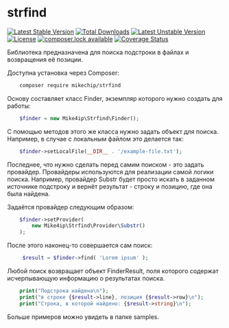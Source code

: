 # strfind

[![Latest Stable Version](https://poser.pugx.org/mikechip/strfind/version)](https://packagist.org/packages/mikechip/strfind)
[![Total Downloads](https://poser.pugx.org/mikechip/strfind/downloads)](https://packagist.org/packages/mikechip/strfind)
[![Latest Unstable Version](https://poser.pugx.org/mikechip/strfind/v/unstable)](//packagist.org/packages/mikechip/strfind)
[![License](https://poser.pugx.org/mikechip/strfind/license)](https://packagist.org/packages/mikechip/strfind)
[![composer.lock available](https://poser.pugx.org/mikechip/strfind/composerlock)](https://packagist.org/packages/mikechip/strfind)
[![Coverage Status](https://coveralls.io/repos/github/mikechip/strfind/badge.svg?branch=master)](https://coveralls.io/github/mikechip/strfind?branch=master)

Библиотека предназначена для поиска подстроки в файлах
и возвращения её позиции. 

Доступна установка через Composer:

```bash
    composer require mikechip/strfind
```

Основу составляет класс Finder, экземпляр которого
нужно создать для работы:

```php
    $finder = new Mike4ip\Strfind\Finder();
```

С помощью методов этого же класса нужно задать объект
для поиска. Например, в случае с локальным файлом
это делается так:

```php
    $finder->setLocalFile(__DIR__ . '/example-file.txt');
```

Последнее, что нужно сделать перед самим поиском - это
задать провайдер. Провайдеры используются для реализации
самой логики поиска. Например, провайдер Substr будет
просто искать в заданном источнике подстроку и вернёт
результат - строку и позицию, где она была найдена.

Задаётся провайдер следующим образом:

```php
    $finder->setProvider(
        new Mike4ip\Strfind\Provider\Substr()
    );
```

После этого наконец-то совершается сам поиск:

```php
     $result = $finder->find( 'Lorem ipsum' );
```

Любой поиск возвращает объект FinderResult, поля которого
содержат исчерпывающую информацию о результатах поиска.

```php
    print("Подстрока найдена\n");
    print("в строке {$result->line}, позиция {$result->row}\n");
    print("Строка, в которой найдено: {$result->string}\n");
```

Больше примеров можно увидеть в папке samples.